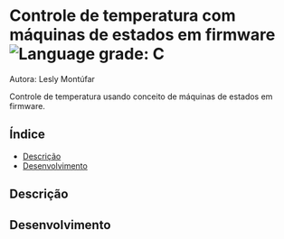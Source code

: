 # Controle de temperatura com máquinas de estados em firmware ![Language grade: C](https://img.shields.io/badge/language-C-blue)

Autora: Lesly Montúfar

Controle de temperatura usando conceito de máquinas de estados em firmware.

## Índice 

* [Descrição](#descrição)
* [Desenvolvimento](#desenvolvimento)

## Descrição

## Desenvolvimento
